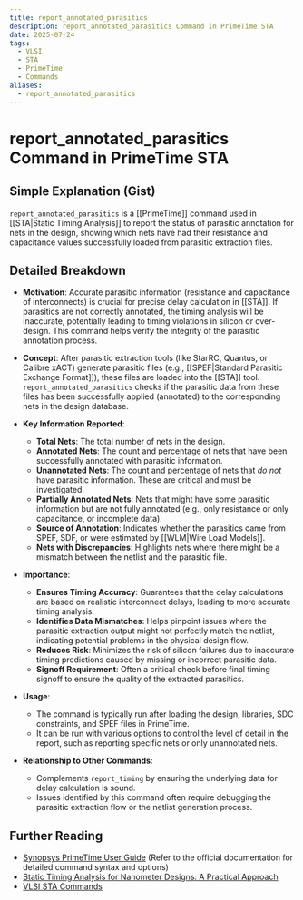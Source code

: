 ```yaml
---
title: report_annotated_parasitics
description: report_annotated_parasitics Command in PrimeTime STA
date: 2025-07-24
tags:
  - VLSI
  - STA
  - PrimeTime
  - Commands
aliases:
  - report_annotated_parasitics
---
```


# report_annotated_parasitics Command in PrimeTime STA

## Simple Explanation (Gist)
`report_annotated_parasitics` is a [[PrimeTime]] command used in [[STA|Static Timing Analysis]] to report the status of parasitic annotation for nets in the design, showing which nets have had their resistance and capacitance values successfully loaded from parasitic extraction files.

## Detailed Breakdown

*   **Motivation**: Accurate parasitic information (resistance and capacitance of interconnects) is crucial for precise delay calculation in [[STA]]. If parasitics are not correctly annotated, the timing analysis will be inaccurate, potentially leading to timing violations in silicon or over-design. This command helps verify the integrity of the parasitic annotation process.

*   **Concept**: After parasitic extraction tools (like StarRC, Quantus, or Calibre xACT) generate parasitic files (e.g., [[SPEF|Standard Parasitic Exchange Format]]), these files are loaded into the [[STA]] tool. `report_annotated_parasitics` checks if the parasitic data from these files has been successfully applied (annotated) to the corresponding nets in the design database.

*   **Key Information Reported**: 
    *   **Total Nets**: The total number of nets in the design.
    *   **Annotated Nets**: The count and percentage of nets that have been successfully annotated with parasitic information.
    *   **Unannotated Nets**: The count and percentage of nets that *do not* have parasitic information. These are critical and must be investigated.
    *   **Partially Annotated Nets**: Nets that might have some parasitic information but are not fully annotated (e.g., only resistance or only capacitance, or incomplete data).
    *   **Source of Annotation**: Indicates whether the parasitics came from SPEF, SDF, or were estimated by [[WLM|Wire Load Models]].
    *   **Nets with Discrepancies**: Highlights nets where there might be a mismatch between the netlist and the parasitic file.

*   **Importance**: 
    *   **Ensures Timing Accuracy**: Guarantees that the delay calculations are based on realistic interconnect delays, leading to more accurate timing analysis.
    *   **Identifies Data Mismatches**: Helps pinpoint issues where the parasitic extraction output might not perfectly match the netlist, indicating potential problems in the physical design flow.
    *   **Reduces Risk**: Minimizes the risk of silicon failures due to inaccurate timing predictions caused by missing or incorrect parasitic data.
    *   **Signoff Requirement**: Often a critical check before final timing signoff to ensure the quality of the extracted parasitics.

*   **Usage**: 
    *   The command is typically run after loading the design, libraries, SDC constraints, and SPEF files in PrimeTime.
    *   It can be run with various options to control the level of detail in the report, such as reporting specific nets or only unannotated nets.

*   **Relationship to Other Commands**: 
    *   Complements `report_timing` by ensuring the underlying data for delay calculation is sound.
    *   Issues identified by this command often require debugging the parasitic extraction flow or the netlist generation process.

## Further Reading

*   [Synopsys PrimeTime User Guide](https://www.synopsys.com/content/dam/synopsys/implementation-and-signoff/signoff/primetime-ds.pdf) (Refer to the official documentation for detailed command syntax and options)
*   [Static Timing Analysis for Nanometer Designs: A Practical Approach](https://www.amazon.com/Static-Timing-Analysis-Nanometer-Designs/dp/0387257027)
*   [VLSI STA Commands](https://www.vlsi-expert.com/2018/01/vlsi-sta-commands.html)